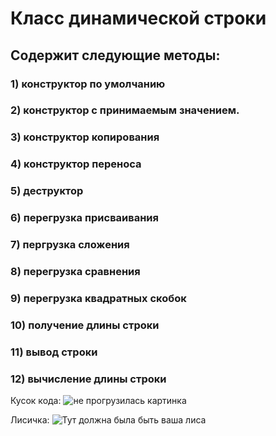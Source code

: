# Класс динамической строки
## Содержит следующие методы:
### 1) конструктор по умолчанию
### 2) конструктор с принимаемым значением.
### 3) конструктор копирования
### 4) конструктор переноса
### 5) деструктор
### 6) перегрузка присваивания
### 7) пергрузка сложения
### 8) перегрузка сравнения
### 9) перегрузка квадратных скобок
### 10) получение длины строки
### 11) вывод строки
### 12) вычисление длины строки

Кусок кода:
![не прогрузилась картинка](https://cdn.discordapp.com/attachments/738680997612093507/1286747380330266625/bd39c380b73e1d32.png?ex=66ef0862&is=66edb6e2&hm=1a02bdd11ba9e975cd71da155d0e993514503ec68c215b2890af1d0c386255f6&)

Лисичка:
![Тут должна была быть ваша лиса](https://img.gazeta.ru/files3/223/10444223/upload-IMG_0938-pic905-895x505-74630.jpg)
